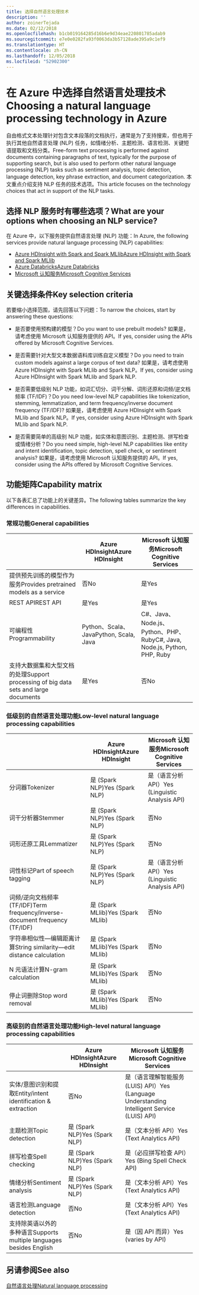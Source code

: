 ```yaml
---
title: 选择自然语言处理技术
description: ''
author: zoinerTejada
ms.date: 02/12/2018
ms.openlocfilehash: b1cb019164285d16b6e9d34eae220801785adab9
ms.sourcegitcommit: e7e0e0282fa93f0063da3b57128ade395a9c1ef9
ms.translationtype: HT
ms.contentlocale: zh-CN
ms.lasthandoff: 12/05/2018
ms.locfileid: "52902300"
---
```

# <a name="choosing-a-natural-language-processing-technology-in-azure"></a><span data-ttu-id="0a73c-102">在 Azure 中选择自然语言处理技术</span><span class="sxs-lookup"><span data-stu-id="0a73c-102">Choosing a natural language processing technology in Azure</span></span>

<span data-ttu-id="0a73c-103">自由格式文本处理针对包含文本段落的文档执行，通常是为了支持搜索，但也用于执行其他自然语言处理 (NLP) 任务，如情绪分析、主题检测、语言检测、关键短语提取和文档分类。</span><span class="sxs-lookup"><span data-stu-id="0a73c-103">Free-form text processing is performed against documents containing paragraphs of text, typically for the purpose of supporting search, but is also used to perform other natural language processing (NLP) tasks such as sentiment analysis, topic detection, language detection, key phrase extraction, and document categorization.</span></span> <span data-ttu-id="0a73c-104">本文重点介绍支持 NLP 任务的技术选项。</span><span class="sxs-lookup"><span data-stu-id="0a73c-104">This article focuses on the technology choices that act in support of the NLP tasks.</span></span>

## <a name="what-are-your-options-when-choosing-an-nlp-service"></a><span data-ttu-id="0a73c-105">选择 NLP 服务时有哪些选项？</span><span class="sxs-lookup"><span data-stu-id="0a73c-105">What are your options when choosing an NLP service?</span></span>

<span data-ttu-id="0a73c-106">在 Azure 中，以下服务提供自然语言处理 (NLP) 功能：</span><span class="sxs-lookup"><span data-stu-id="0a73c-106">In Azure, the following services provide natural language processing (NLP) capabilities:</span></span>

- [<span data-ttu-id="0a73c-107">Azure HDInsight with Spark and Spark MLlib</span><span class="sxs-lookup"><span data-stu-id="0a73c-107">Azure HDInsight with Spark and Spark MLlib</span></span>](/azure/hdinsight/spark/apache-spark-overview)
- [<span data-ttu-id="0a73c-108">Azure Databricks</span><span class="sxs-lookup"><span data-stu-id="0a73c-108">Azure Databricks</span></span>](/azure/azure-databricks/what-is-azure-databricks)
- [<span data-ttu-id="0a73c-109">Microsoft 认知服务</span><span class="sxs-lookup"><span data-stu-id="0a73c-109">Microsoft Cognitive Services</span></span>](/azure/cognitive-services/welcome)

## <a name="key-selection-criteria"></a><span data-ttu-id="0a73c-110">关键选择条件</span><span class="sxs-lookup"><span data-stu-id="0a73c-110">Key selection criteria</span></span>

<span data-ttu-id="0a73c-111">若要缩小选择范围，请先回答以下问题：</span><span class="sxs-lookup"><span data-stu-id="0a73c-111">To narrow the choices, start by answering these questions:</span></span>

- <span data-ttu-id="0a73c-112">是否要使用预构建的模型？</span><span class="sxs-lookup"><span data-stu-id="0a73c-112">Do you want to use prebuilt models?</span></span> <span data-ttu-id="0a73c-113">如果是，请考虑使用 Microsoft 认知服务提供的 API。</span><span class="sxs-lookup"><span data-stu-id="0a73c-113">If yes, consider using the APIs offered by Microsoft Cognitive Services.</span></span>

- <span data-ttu-id="0a73c-114">是否需要针对大型文本数据语料库训练自定义模型？</span><span class="sxs-lookup"><span data-stu-id="0a73c-114">Do you need to train custom models against a large corpus of text data?</span></span> <span data-ttu-id="0a73c-115">如果是，请考虑使用 Azure HDInsight with Spark MLlib and Spark NLP。</span><span class="sxs-lookup"><span data-stu-id="0a73c-115">If yes, consider using Azure HDInsight with Spark MLlib and Spark NLP.</span></span>

- <span data-ttu-id="0a73c-116">是否需要低级别 NLP 功能，如词汇切分、词干分解、词形还原和词频/逆文档频率 (TF/IDF)？</span><span class="sxs-lookup"><span data-stu-id="0a73c-116">Do you need low-level NLP capabilities like tokenization, stemming, lemmatization, and term frequency/inverse document frequency (TF/IDF)?</span></span> <span data-ttu-id="0a73c-117">如果是，请考虑使用 Azure HDInsight with Spark MLlib and Spark NLP。</span><span class="sxs-lookup"><span data-stu-id="0a73c-117">If yes, consider using Azure HDInsight with Spark MLlib and Spark NLP.</span></span>

- <span data-ttu-id="0a73c-118">是否需要简单的高级别 NLP 功能，如实体和意图识别、主题检测、拼写检查或情绪分析？</span><span class="sxs-lookup"><span data-stu-id="0a73c-118">Do you need simple, high-level NLP capabilities like entity and intent identification, topic detection, spell check, or sentiment analysis?</span></span> <span data-ttu-id="0a73c-119">如果是，请考虑使用 Microsoft 认知服务提供的 API。</span><span class="sxs-lookup"><span data-stu-id="0a73c-119">If yes, consider using the APIs offered by Microsoft Cognitive Services.</span></span>

## <a name="capability-matrix"></a><span data-ttu-id="0a73c-120">功能矩阵</span><span class="sxs-lookup"><span data-stu-id="0a73c-120">Capability matrix</span></span>

<span data-ttu-id="0a73c-121">以下各表汇总了功能上的关键差异。</span><span class="sxs-lookup"><span data-stu-id="0a73c-121">The following tables summarize the key differences in capabilities.</span></span>  

### <a name="general-capabilities"></a><span data-ttu-id="0a73c-122">常规功能</span><span class="sxs-lookup"><span data-stu-id="0a73c-122">General capabilities</span></span>

| | <span data-ttu-id="0a73c-123">Azure HDInsight</span><span class="sxs-lookup"><span data-stu-id="0a73c-123">Azure HDInsight</span></span> | <span data-ttu-id="0a73c-124">Microsoft 认知服务</span><span class="sxs-lookup"><span data-stu-id="0a73c-124">Microsoft Cognitive Services</span></span> |
| --- | --- | --- |
| <span data-ttu-id="0a73c-125">提供预先训练的模型作为服务</span><span class="sxs-lookup"><span data-stu-id="0a73c-125">Provides pretrained models as a service</span></span> | <span data-ttu-id="0a73c-126">否</span><span class="sxs-lookup"><span data-stu-id="0a73c-126">No</span></span> | <span data-ttu-id="0a73c-127">是</span><span class="sxs-lookup"><span data-stu-id="0a73c-127">Yes</span></span> |
| <span data-ttu-id="0a73c-128">REST API</span><span class="sxs-lookup"><span data-stu-id="0a73c-128">REST API</span></span> | <span data-ttu-id="0a73c-129">是</span><span class="sxs-lookup"><span data-stu-id="0a73c-129">Yes</span></span> | <span data-ttu-id="0a73c-130">是</span><span class="sxs-lookup"><span data-stu-id="0a73c-130">Yes</span></span> |
| <span data-ttu-id="0a73c-131">可编程性</span><span class="sxs-lookup"><span data-stu-id="0a73c-131">Programmability</span></span> | <span data-ttu-id="0a73c-132">Python、Scala、Java</span><span class="sxs-lookup"><span data-stu-id="0a73c-132">Python, Scala, Java</span></span> | <span data-ttu-id="0a73c-133">C#、Java、Node.js、Python、PHP、Ruby</span><span class="sxs-lookup"><span data-stu-id="0a73c-133">C#, Java, Node.js, Python, PHP, Ruby</span></span> |
| <span data-ttu-id="0a73c-134">支持大数据集和大型文档的处理</span><span class="sxs-lookup"><span data-stu-id="0a73c-134">Support processing of big data sets and large documents</span></span> | <span data-ttu-id="0a73c-135">是</span><span class="sxs-lookup"><span data-stu-id="0a73c-135">Yes</span></span> | <span data-ttu-id="0a73c-136">否</span><span class="sxs-lookup"><span data-stu-id="0a73c-136">No</span></span> |

### <a name="low-level-natural-language-processing-capabilities"></a><span data-ttu-id="0a73c-137">低级别的自然语言处理功能</span><span class="sxs-lookup"><span data-stu-id="0a73c-137">Low-level natural language processing capabilities</span></span>

| | <span data-ttu-id="0a73c-138">Azure HDInsight</span><span class="sxs-lookup"><span data-stu-id="0a73c-138">Azure HDInsight</span></span> | <span data-ttu-id="0a73c-139">Microsoft 认知服务</span><span class="sxs-lookup"><span data-stu-id="0a73c-139">Microsoft Cognitive Services</span></span> |  
| --- | --- | --- | 
| <span data-ttu-id="0a73c-140">分词器</span><span class="sxs-lookup"><span data-stu-id="0a73c-140">Tokenizer</span></span> | <span data-ttu-id="0a73c-141">是 (Spark NLP)</span><span class="sxs-lookup"><span data-stu-id="0a73c-141">Yes (Spark NLP)</span></span> | <span data-ttu-id="0a73c-142">是（语言分析 API）</span><span class="sxs-lookup"><span data-stu-id="0a73c-142">Yes (Linguistic Analysis API)</span></span> |
| <span data-ttu-id="0a73c-143">词干分析器</span><span class="sxs-lookup"><span data-stu-id="0a73c-143">Stemmer</span></span> | <span data-ttu-id="0a73c-144">是 (Spark NLP)</span><span class="sxs-lookup"><span data-stu-id="0a73c-144">Yes (Spark NLP)</span></span> | <span data-ttu-id="0a73c-145">否</span><span class="sxs-lookup"><span data-stu-id="0a73c-145">No</span></span> |
| <span data-ttu-id="0a73c-146">词形还原工具</span><span class="sxs-lookup"><span data-stu-id="0a73c-146">Lemmatizer</span></span> | <span data-ttu-id="0a73c-147">是 (Spark NLP)</span><span class="sxs-lookup"><span data-stu-id="0a73c-147">Yes (Spark NLP)</span></span> | <span data-ttu-id="0a73c-148">否</span><span class="sxs-lookup"><span data-stu-id="0a73c-148">No</span></span> |
| <span data-ttu-id="0a73c-149">词性标记</span><span class="sxs-lookup"><span data-stu-id="0a73c-149">Part of speech tagging</span></span> | <span data-ttu-id="0a73c-150">是 (Spark NLP)</span><span class="sxs-lookup"><span data-stu-id="0a73c-150">Yes (Spark NLP)</span></span> | <span data-ttu-id="0a73c-151">是（语言分析 API）</span><span class="sxs-lookup"><span data-stu-id="0a73c-151">Yes (Linguistic Analysis API)</span></span> |
| <span data-ttu-id="0a73c-152">词频/逆向文档频率 (TF/IDF)</span><span class="sxs-lookup"><span data-stu-id="0a73c-152">Term frequency/inverse-document frequency (TF/IDF)</span></span> | <span data-ttu-id="0a73c-153">是 (Spark MLlib)</span><span class="sxs-lookup"><span data-stu-id="0a73c-153">Yes (Spark MLlib)</span></span> | <span data-ttu-id="0a73c-154">否</span><span class="sxs-lookup"><span data-stu-id="0a73c-154">No</span></span> |
| <span data-ttu-id="0a73c-155">字符串相似性&mdash;编辑距离计算</span><span class="sxs-lookup"><span data-stu-id="0a73c-155">String similarity&mdash;edit distance calculation</span></span> | <span data-ttu-id="0a73c-156">是 (Spark MLlib)</span><span class="sxs-lookup"><span data-stu-id="0a73c-156">Yes (Spark MLlib)</span></span> | <span data-ttu-id="0a73c-157">否</span><span class="sxs-lookup"><span data-stu-id="0a73c-157">No</span></span> |
| <span data-ttu-id="0a73c-158">N 元语法计算</span><span class="sxs-lookup"><span data-stu-id="0a73c-158">N-gram calculation</span></span> | <span data-ttu-id="0a73c-159">是 (Spark MLlib)</span><span class="sxs-lookup"><span data-stu-id="0a73c-159">Yes (Spark MLlib)</span></span> | <span data-ttu-id="0a73c-160">否</span><span class="sxs-lookup"><span data-stu-id="0a73c-160">No</span></span> |
| <span data-ttu-id="0a73c-161">停止词删除</span><span class="sxs-lookup"><span data-stu-id="0a73c-161">Stop word removal</span></span> | <span data-ttu-id="0a73c-162">是 (Spark MLlib)</span><span class="sxs-lookup"><span data-stu-id="0a73c-162">Yes (Spark MLlib)</span></span> | <span data-ttu-id="0a73c-163">否</span><span class="sxs-lookup"><span data-stu-id="0a73c-163">No</span></span> |

### <a name="high-level-natural-language-processing-capabilities"></a><span data-ttu-id="0a73c-164">高级别的自然语言处理功能</span><span class="sxs-lookup"><span data-stu-id="0a73c-164">High-level natural language processing capabilities</span></span>

| | <span data-ttu-id="0a73c-165">Azure HDInsight</span><span class="sxs-lookup"><span data-stu-id="0a73c-165">Azure HDInsight</span></span> | <span data-ttu-id="0a73c-166">Microsoft 认知服务</span><span class="sxs-lookup"><span data-stu-id="0a73c-166">Microsoft Cognitive Services</span></span> |
| --- | --- | --- | 
| <span data-ttu-id="0a73c-167">实体/意图识别和提取</span><span class="sxs-lookup"><span data-stu-id="0a73c-167">Entity/intent identification & extraction</span></span> | <span data-ttu-id="0a73c-168">否</span><span class="sxs-lookup"><span data-stu-id="0a73c-168">No</span></span> | <span data-ttu-id="0a73c-169">是（语言理解智能服务 (LUIS) API）</span><span class="sxs-lookup"><span data-stu-id="0a73c-169">Yes (Language Understanding Intelligent Service (LUIS) API)</span></span> |    
| <span data-ttu-id="0a73c-170">主题检测</span><span class="sxs-lookup"><span data-stu-id="0a73c-170">Topic detection</span></span> | <span data-ttu-id="0a73c-171">是 (Spark NLP)</span><span class="sxs-lookup"><span data-stu-id="0a73c-171">Yes (Spark NLP)</span></span> | <span data-ttu-id="0a73c-172">是（文本分析 API）</span><span class="sxs-lookup"><span data-stu-id="0a73c-172">Yes (Text Analytics API)</span></span> |
| <span data-ttu-id="0a73c-173">拼写检查</span><span class="sxs-lookup"><span data-stu-id="0a73c-173">Spell checking</span></span> | <span data-ttu-id="0a73c-174">是 (Spark NLP)</span><span class="sxs-lookup"><span data-stu-id="0a73c-174">Yes (Spark NLP)</span></span> | <span data-ttu-id="0a73c-175">是（必应拼写检查 API）</span><span class="sxs-lookup"><span data-stu-id="0a73c-175">Yes (Bing Spell Check API)</span></span> |
| <span data-ttu-id="0a73c-176">情绪分析</span><span class="sxs-lookup"><span data-stu-id="0a73c-176">Sentiment analysis</span></span> | <span data-ttu-id="0a73c-177">是 (Spark NLP)</span><span class="sxs-lookup"><span data-stu-id="0a73c-177">Yes (Spark NLP)</span></span> | <span data-ttu-id="0a73c-178">是（文本分析 API）</span><span class="sxs-lookup"><span data-stu-id="0a73c-178">Yes (Text Analytics API)</span></span> |
| <span data-ttu-id="0a73c-179">语言检测</span><span class="sxs-lookup"><span data-stu-id="0a73c-179">Language detection</span></span> | <span data-ttu-id="0a73c-180">否</span><span class="sxs-lookup"><span data-stu-id="0a73c-180">No</span></span> | <span data-ttu-id="0a73c-181">是（文本分析 API）</span><span class="sxs-lookup"><span data-stu-id="0a73c-181">Yes (Text Analytics API)</span></span> |
| <span data-ttu-id="0a73c-182">支持除英语以外的多种语言</span><span class="sxs-lookup"><span data-stu-id="0a73c-182">Supports multiple languages besides English</span></span> | <span data-ttu-id="0a73c-183">否</span><span class="sxs-lookup"><span data-stu-id="0a73c-183">No</span></span> | <span data-ttu-id="0a73c-184">是（因 API 而异）</span><span class="sxs-lookup"><span data-stu-id="0a73c-184">Yes (varies by API)</span></span> |

## <a name="see-also"></a><span data-ttu-id="0a73c-185">另请参阅</span><span class="sxs-lookup"><span data-stu-id="0a73c-185">See also</span></span>

[<span data-ttu-id="0a73c-186">自然语言处理</span><span class="sxs-lookup"><span data-stu-id="0a73c-186">Natural language processing</span></span>](../scenarios/natural-language-processing.md)
